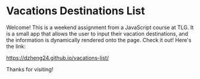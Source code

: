 # Vacations Destinations List

Welcome! This is a weekend assignment from a JavaScript course at TLG. It is a small app that allows the user to input their vacation destinations, and the information is dynamically rendered onto the page. Check it out! Here's the link:

https://dzheng24.github.io/vacations-list/

Thanks for visiting!
